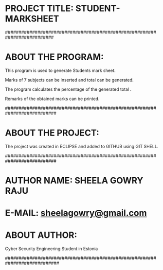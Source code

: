 
# PROJECT TITLE: STUDENT-MARKSHEET

##########################################################################
# ABOUT THE PROGRAM:

This program is used to generate Students mark sheet.

Marks of 7 subjects can be inserted and total can be generated.

The program calculates the percentage of the generated total .

Remarks of the obtained marks can be printed.

###########################################################################

# ABOUT THE PROJECT:

The project was created in ECLIPSE and added to GITHUB using GIT SHELL.

###########################################################################


# AUTHOR NAME: SHEELA GOWRY RAJU
# E-MAIL: sheelagowry@gmail.com

# ABOUT AUTHOR: 
Cyber Security Engineering Student in Estonia

############################################################################
